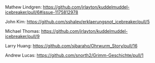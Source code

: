 
Mathew Lindgren: https://github.com/jrlayton/kuddelmuddel-icebreaker/pull/6#issue-1175812978

John Kim: https://github.com/sshalev/erklaerungsnot_icebreaker/pull/5

Michael Thomas: https://github.com/jrlayton/kuddelmuddel-icebreaker/pull/9

Larry Huang: https://github.com/sjbaraho/Ohrwurm_Story/pull/16

Andrew Lucas: https://github.com/snorth2/Grimm-Geschichte/pull/1
